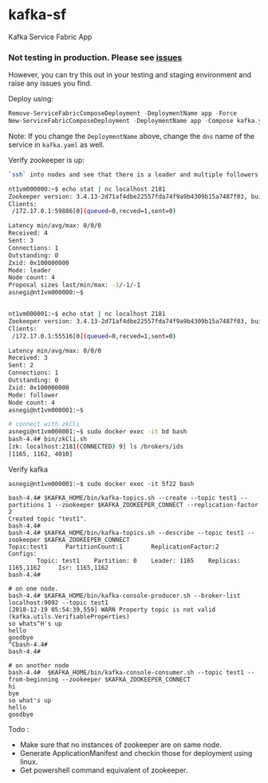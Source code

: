 # kafka-sf
Kafka Service Fabric App

### Not testing in production. Please see [issues](https://github.com/cdctentacles/kafka-sf/issues)
However, you can try this out in your testing and staging environment and raise any issues you find.

Deploy using:
```powershell
Remove-ServiceFabricComposeDeployment -DeploymentName app -Force
New-ServiceFabricComposeDeployment -DeploymentName app -Compose kafka.yaml
```

Note:
If you change the `DeploymentName` above, change the `dns` name of the service in `kafka.yaml` as well.

Verify zookeeper is up:
```bash
`ssh` into nodes and see that there is a leader and multiple followers.

nt1vm000000:~$ echo stat | nc localhost 2181
Zookeeper version: 3.4.13-2d71af4dbe22557fda74f9a9b4309b15a7487f03, built on 06/29/2018 04:05 GMT
Clients:
 /172.17.0.1:59886[0](queued=0,recved=1,sent=0)

Latency min/avg/max: 0/0/0
Received: 4
Sent: 3
Connections: 1
Outstanding: 0
Zxid: 0x100000000
Mode: leader
Node count: 4
Proposal sizes last/min/max: -1/-1/-1
asnegi@nt1vm000000:~$


nt1vm000001:~$ echo stat | nc localhost 2181
Zookeeper version: 3.4.13-2d71af4dbe22557fda74f9a9b4309b15a7487f03, built on 06/29/2018 04:05 GMT
Clients:
 /172.17.0.1:55516[0](queued=0,recved=1,sent=0)

Latency min/avg/max: 0/0/0
Received: 3
Sent: 2
Connections: 1
Outstanding: 0
Zxid: 0x100000000
Mode: follower
Node count: 4
asnegi@nt1vm000001:~$

# connect with zkCli
asnegi@nt1vm000001:~$ sudo docker exec -it bd bash
bash-4.4# bin/zkCli.sh
[zk: localhost:2181(CONNECTED) 9] ls /brokers/ids
[1165, 1162, 4010]
```

Verify kafka
```
asnegi@nt1vm000001:~$ sudo docker exec -it 5f22 bash

bash-4.4# $KAFKA_HOME/bin/kafka-topics.sh --create --topic test1 --partitions 1 --zookeeper $KAFKA_ZOOKEEPER_CONNECT --replication-factor 2
Created topic "test1".
bash-4.4#
bash-4.4# $KAFKA_HOME/bin/kafka-topics.sh --describe --topic test1 --zookeeper $KAFKA_ZOOKEEPER_CONNECT
Topic:test1     PartitionCount:1        ReplicationFactor:2     Configs:
        Topic: test1    Partition: 0    Leader: 1165    Replicas: 1165,1162     Isr: 1165,1162
bash-4.4#

# on one node.
bash-4.4# $KAFKA_HOME/bin/kafka-console-producer.sh --broker-list localhost:9092 --topic test1
[2018-12-19 05:54:39,559] WARN Property topic is not valid (kafka.utils.VerifiableProperties)
so whats^H's up
hello
goodbye
^Cbash-4.4#
bash-4.4#

# on another node
bash-4.4#  $KAFKA_HOME/bin/kafka-console-consumer.sh --topic test1 --from-beginning --zookeeper $KAFKA_ZOOKEEPER_CONNECT                            hi
bye
so what's up
hello
goodbye

```

Todo :
* Make sure that no instances of zookeeper are on same node.
* Generate ApplicationManifest and checkin those for deployment using linux.
* Get powershell command equivalent of zookeeper.

